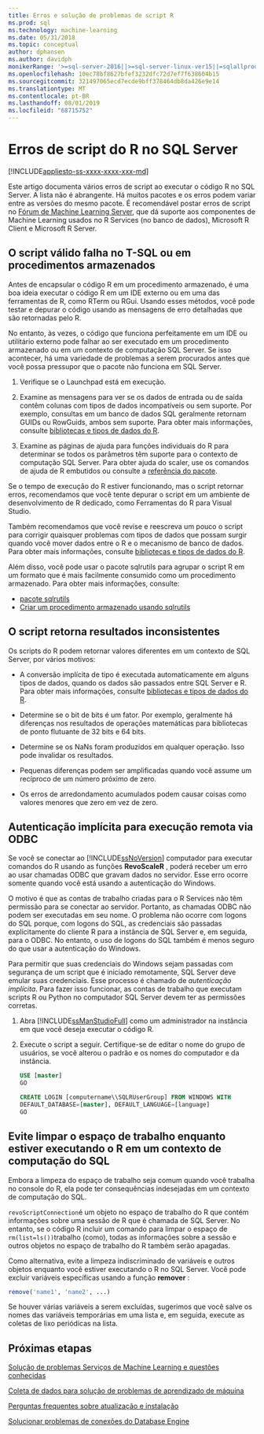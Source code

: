 ```yaml
---
title: Erros e solução de problemas de script R
ms.prod: sql
ms.technology: machine-learning
ms.date: 05/31/2018
ms.topic: conceptual
author: dphansen
ms.author: davidph
monikerRange: '>=sql-server-2016||>=sql-server-linux-ver15||=sqlallproducts-allversions'
ms.openlocfilehash: 10ec78bf8627bfef3232dfc72d7ef7f638604b15
ms.sourcegitcommit: 321497065ecd7ecde9bff378464db8da426e9e14
ms.translationtype: MT
ms.contentlocale: pt-BR
ms.lasthandoff: 08/01/2019
ms.locfileid: "68715752"
---
```

# <a name="r-scripting-errors-in-sql-server"></a>Erros de script do R no SQL Server
[!INCLUDE[appliesto-ss-xxxx-xxxx-xxx-md](../includes/appliesto-ss-xxxx-xxxx-xxx-md.md)]

Este artigo documenta vários erros de script ao executar o código R no SQL Server. A lista não é abrangente. Há muitos pacotes e os erros podem variar entre as versões do mesmo pacote. É recomendável postar erros de script no [Fórum de Machine Learning Server](https://social.msdn.microsoft.com/Forums/en-US/home?category=MicrosoftR), que dá suporte aos componentes de Machine Learning usados no R Services (no banco de dados), Microsoft R Client e Microsoft R Server.

## <a name="valid-script-fails-in-t-sql-or-in-stored-procedures"></a>O script válido falha no T-SQL ou em procedimentos armazenados

Antes de encapsular o código R em um procedimento armazenado, é uma boa ideia executar o código R em um IDE externo ou em uma das ferramentas de R, como RTerm ou RGui. Usando esses métodos, você pode testar e depurar o código usando as mensagens de erro detalhadas que são retornadas pelo R.

No entanto, às vezes, o código que funciona perfeitamente em um IDE ou utilitário externo pode falhar ao ser executado em um procedimento armazenado ou em um contexto de computação SQL Server. Se isso acontecer, há uma variedade de problemas a serem procurados antes que você possa pressupor que o pacote não funciona em SQL Server.

1. Verifique se o Launchpad está em execução.

2. Examine as mensagens para ver se os dados de entrada ou de saída contêm colunas com tipos de dados incompatíveis ou sem suporte. Por exemplo, consultas em um banco de dados SQL geralmente retornam GUIDs ou RowGuids, ambos sem suporte. Para obter mais informações, consulte [bibliotecas e tipos de dados do R](r/r-libraries-and-data-types.md).

3. Examine as páginas de ajuda para funções individuais do R para determinar se todos os parâmetros têm suporte para o contexto de computação SQL Server. Para obter ajuda do scaler, use os comandos de ajuda de R embutidos ou consulte a [referência do pacote](https://docs.microsoft.com/r-server/r-reference/revoscaler/revoscaler).

Se o tempo de execução do R estiver funcionando, mas o script retornar erros, recomendamos que você tente depurar o script em um ambiente de desenvolvimento de R dedicado, como Ferramentas do R para Visual Studio.

Também recomendamos que você revise e reescreva um pouco o script para corrigir quaisquer problemas com tipos de dados que possam surgir quando você mover dados entre o R e o mecanismo de banco de dados. Para obter mais informações, consulte [bibliotecas e tipos de dados do R](r/r-libraries-and-data-types.md).

Além disso, você pode usar o pacote sqlrutils para agrupar o script R em um formato que é mais facilmente consumido como um procedimento armazenado. Para obter mais informações, consulte:
* [pacote sqlrutils](r/ref-r-sqlrutils.md)
* [Criar um procedimento armazenado usando sqlrutils](r/how-to-create-a-stored-procedure-using-sqlrutils.md)

## <a name="script-returns-inconsistent-results"></a>O script retorna resultados inconsistentes

Os scripts do R podem retornar valores diferentes em um contexto de SQL Server, por vários motivos:

- A conversão implícita de tipo é executada automaticamente em alguns tipos de dados, quando os dados são passados entre SQL Server e R. Para obter mais informações, consulte [bibliotecas e tipos de dados do R](r/r-libraries-and-data-types.md).

- Determine se o bit de bits é um fator. Por exemplo, geralmente há diferenças nos resultados de operações matemáticas para bibliotecas de ponto flutuante de 32 bits e 64 bits.

- Determine se os NaNs foram produzidos em qualquer operação. Isso pode invalidar os resultados.

- Pequenas diferenças podem ser amplificadas quando você assume um recíproco de um número próximo de zero.

- Os erros de arredondamento acumulados podem causar coisas como valores menores que zero em vez de zero.

## <a name="implied-authentication-for-remote-execution-via-odbc"></a>Autenticação implícita para execução remota via ODBC

Se você se conectar ao [!INCLUDE[ssNoVersion](../includes/ssnoversion-md.md)] computador para executar comandos do R usando as funções **RevoScaleR** , poderá receber um erro ao usar chamadas ODBC que gravam dados no servidor. Esse erro ocorre somente quando você está usando a autenticação do Windows.

O motivo é que as contas de trabalho criadas para o R Services não têm permissão para se conectar ao servidor. Portanto, as chamadas ODBC não podem ser executadas em seu nome. O problema não ocorre com logons do SQL porque, com logons do SQL, as credenciais são passadas explicitamente do cliente R para a instância de SQL Server e, em seguida, para o ODBC. No entanto, o uso de logons do SQL também é menos seguro do que usar a autenticação do Windows.

Para permitir que suas credenciais do Windows sejam passadas com segurança de um script que é iniciado remotamente, SQL Server deve emular suas credenciais. Esse processo é chamado de _autenticação implícita_. Para fazer isso funcionar, as contas de trabalho que executam scripts R ou Python no computador SQL Server devem ter as permissões corretas.

1. Abra [!INCLUDE[ssManStudioFull](../includes/ssmanstudiofull-md.md)] como um administrador na instância em que você deseja executar o código R.

2. Execute o script a seguir. Certifique-se de editar o nome do grupo de usuários, se você alterou o padrão e os nomes do computador e da instância.

    ```sql
    USE [master]
    GO
    
    CREATE LOGIN [computername\\SQLRUserGroup] FROM WINDOWS WITH
    DEFAULT_DATABASE=[master], DEFAULT_LANGUAGE=[language]
    GO
    ```

## <a name="avoid-clearing-the-workspace-while-youre-running-r-in-a-sql-compute-context"></a>Evite limpar o espaço de trabalho enquanto estiver executando o R em um contexto de computação do SQL

Embora a limpeza do espaço de trabalho seja comum quando você trabalha no console do R, ela pode ter consequências indesejadas em um contexto de computação do SQL.

`revoScriptConnection`é um objeto no espaço de trabalho do R que contém informações sobre uma sessão de R que é chamada de SQL Server. No entanto, se o código R incluir um comando para limpar o espaço de `rm(list=ls())`trabalho (como), todas as informações sobre a sessão e outros objetos no espaço de trabalho do R também serão apagadas.

Como alternativa, evite a limpeza indiscriminado de variáveis e outros objetos enquanto você estiver executando o R no SQL Server. Você pode excluir variáveis específicas usando a função **remover** :

```R
remove('name1', 'name2', ...)
```

Se houver várias variáveis a serem excluídas, sugerimos que você salve os nomes das variáveis temporárias em uma lista e, em seguida, execute as coletas de lixo periódicas na lista.



## <a name="next-steps"></a>Próximas etapas

[Solução de problemas Serviços de Machine Learning e questões conhecidas](machine-learning-troubleshooting-faq.md)

[Coleta de dados para solução de problemas de aprendizado de máquina](data-collection-ml-troubleshooting-process.md)

[Perguntas frequentes sobre atualização e instalação](r/upgrade-and-installation-faq-sql-server-r-services.md)

[Solucionar problemas de conexões do Database Engine](../database-engine/configure-windows/troubleshoot-connecting-to-the-sql-server-database-engine.md)
